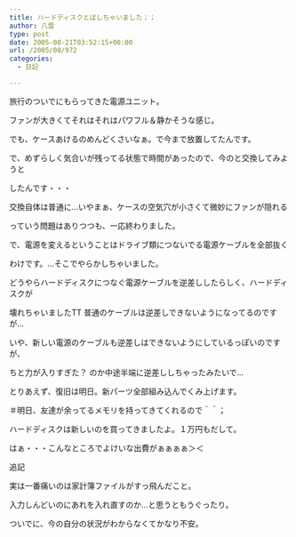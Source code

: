 ```yaml
---
title: ハードディスクとばしちゃいました；；
author: 八雲
type: post
date: 2005-08-21T03:52:15+00:00
url: /2005/08/972
categories:
  - 日記

---
```

旅行のついでにもらってきた電源ユニット。
  
ファンが大きくてそれはそれはパワフル＆静かそうな感じ。
  
でも、ケースあけるのめんどくさいなぁ。で今まで放置してたんです。
  
で、めずらしく気合いが残ってる状態で時間があったので、今のと交換してみようと
  
したんです・・・

交換自体は普通に…いやまぁ、ケースの空気穴が小さくて微妙にファンが隠れる
  
っていう問題はありつつも、一応終わりました。
  
で、電源を変えるということはドライブ類につないでる電源ケーブルを全部抜く
  
わけです。…そこでやらかしちゃいました。
  
どうやらハードディスクにつなぐ電源ケーブルを逆差ししたらしく、ハードディスクが
  
壊れちゃいましたTT 普通のケーブルは逆差しできないようになってるのですが…
  
いや、新しい電源のケーブルも逆差しはできないようにしているっぽいのですが、
  
ちと力が入りすぎた？ のか中途半端に逆差ししちゃったみたいで…

とりあえず、復旧は明日。新パーツ全部組み込んでくみ上げます。
  
＃明日、友達が余ってるメモリを持ってきてくれるので＾＾；
  
ハードディスクは新しいのを買ってきましたよ。１万円もだして。

はぁ・・・こんなところでよけいな出費がぁぁぁぁ＞＜

追記
  
実は一番痛いのは家計簿ファイルがすっ飛んだこと。
  
入力しんどいのにあれを入れ直すのか…と思うともうぐったり。
  
ついでに、今の自分の状況がわからなくてかなり不安。